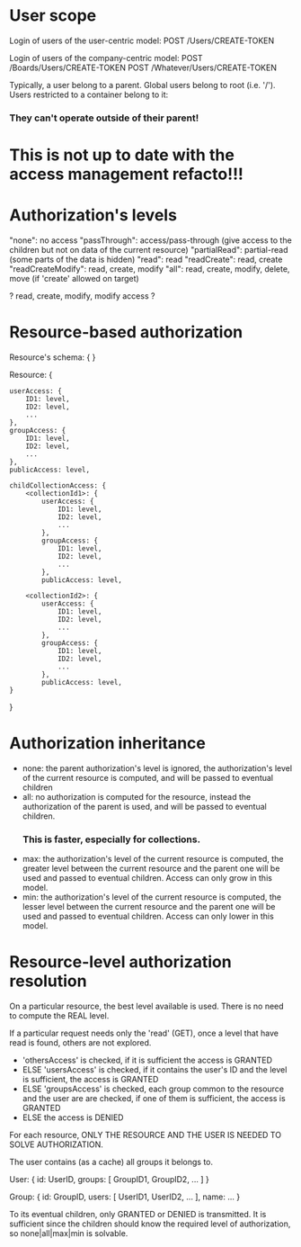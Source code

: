 


User scope
==========

Login of users of the user-centric model:
POST /Users/CREATE-TOKEN

Login of users of the company-centric model:
POST /Boards/Users/CREATE-TOKEN
POST /Whatever/Users/CREATE-TOKEN

Typically, a user belong to a parent.
Global users belong to root (i.e. '/').
Users restricted to a container belong to it:

### They can't operate outside of their parent! ###











# This is not up to date with the access management refacto!!!













Authorization's levels
======================

"none": no access
"passThrough": access/pass-through (give access to the children but not on data of the current resource)
"partialRead": partial-read (some parts of the data is hidden)
"read": read
"readCreate": read, create
"readCreateModify": read, create, modify
"all": read, create, modify, delete, move (if 'create' allowed on target)

? read, create, modify, modify access ?



Resource-based authorization
============================

Resource's schema: {
}

Resource: {
	
	userAccess: {
		ID1: level,
		ID2: level,
		...
	},
	groupAccess: {
		ID1: level,
		ID2: level,
		...
	},
	publicAccess: level,
	
	childCollectionAccess: {
		<collectionId1>: {
			userAccess: {
				ID1: level,
				ID2: level,
				...
			},
			groupAccess: {
				ID1: level,
				ID2: level,
				...
			},
			publicAccess: level,
		
		<collectionId2>: {
			userAccess: {
				ID1: level,
				ID2: level,
				...
			},
			groupAccess: {
				ID1: level,
				ID2: level,
				...
			},
			publicAccess: level,
	}
}



Authorization inheritance
=========================

* none: the parent authorization's level is ignored, the authorization's level of the current resource is computed,
	and will be passed to eventual children
* all: no authorization is computed for the resource, instead the authorization of the parent is used, and will be passed to
	eventual children.
	### This is faster, especially for collections. ###
* max: the authorization's level of the current resource is computed, the greater level between the current resource and the
	parent one will be used and passed to eventual children. Access can only grow in this model.
* min: the authorization's level of the current resource is computed, the lesser level between the current resource and the
	parent one will be used and passed to eventual children. Access can only lower in this model.



Resource-level authorization resolution
=======================================

On a particular resource, the best level available is used.
There is no need to compute the REAL level.

If a particular request needs only the 'read' (GET), once a level that have read is found, others are not explored.

* 'othersAccess' is checked, if it is sufficient the access is GRANTED
* ELSE 'usersAccess' is checked, if it contains the user's ID and the level is sufficient, the access is GRANTED
* ELSE 'groupsAccess' is checked, each group common to the resource and the user are are checked, if one of them is sufficient,
	the access is GRANTED
* ELSE the access is DENIED

For each resource, ONLY THE RESOURCE AND THE USER IS NEEDED TO SOLVE AUTHORIZATION.

The user contains (as a cache) all groups it belongs to.


User: {
	id: UserID,
	groups: [ GroupID1, GroupID2, ... ]
}

Group: {
	id: GroupID,
	users: [ UserID1, UserID2, ... ],
	name:
	...
}

To its eventual children, only GRANTED or DENIED is transmitted.
It is sufficient since the children should know the required level of authorization, so none|all|max|min is solvable.


